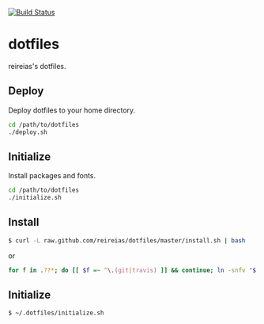 [![Build Status](https://travis-ci.org/reireias/dotfiles.svg?branch=master)](https://travis-ci.org/reireias/dotfiles)

# dotfiles

reireias's dotfiles.

## Deploy
Deploy dotfiles to your home directory.

```sh
cd /path/to/dotfiles
./deploy.sh
```

## Initialize
Install packages and fonts.

```sh
cd /path/to/dotfiles
./initialize.sh
```


## Install

```sh
$ curl -L raw.github.com/reireias/dotfiles/master/install.sh | bash
```

or

```sh
for f in .??*; do [[ $f =~ ^\.(git|travis) ]] && continue; ln -snfv "$(pwd)/$f" "$HOME/$f" ; done
```

## Initialize

```sh
$ ~/.dotfiles/initialize.sh
```

